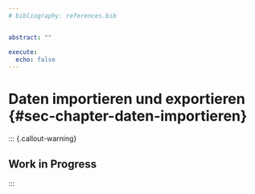 ```yaml
---
# bibliography: references.bib


abstract: ""

execute: 
  echo: false
---
```

# Daten importieren und exportieren {#sec-chapter-daten-importieren}

::: {.callout-warning}
## Work in Progress
:::

